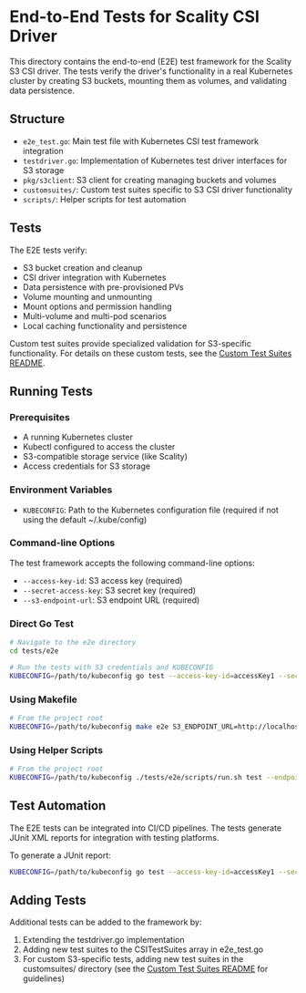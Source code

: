 # End-to-End Tests for Scality CSI Driver

This directory contains the end-to-end (E2E) test framework for the Scality S3 CSI driver. The tests verify the driver's functionality in a real Kubernetes cluster by creating S3 buckets, mounting them as volumes, and validating data persistence.

## Structure

- `e2e_test.go`: Main test file with Kubernetes CSI test framework integration
- `testdriver.go`: Implementation of Kubernetes test driver interfaces for S3 storage
- `pkg/s3client`: S3 client for creating managing buckets and volumes 
- `customsuites/`: Custom test suites specific to S3 CSI driver functionality
- `scripts/`: Helper scripts for test automation

## Tests

The E2E tests verify:
- S3 bucket creation and cleanup
- CSI driver integration with Kubernetes
- Data persistence with pre-provisioned PVs
- Volume mounting and unmounting
- Mount options and permission handling
- Multi-volume and multi-pod scenarios
- Local caching functionality and persistence

Custom test suites provide specialized validation for S3-specific functionality. For details on these custom tests, see the [Custom Test Suites README](customsuites/README.md).

## Running Tests

### Prerequisites

- A running Kubernetes cluster
- Kubectl configured to access the cluster
- S3-compatible storage service (like Scality)
- Access credentials for S3 storage

### Environment Variables

- `KUBECONFIG`: Path to the Kubernetes configuration file (required if not using the default ~/.kube/config)

### Command-line Options

The test framework accepts the following command-line options:

- `--access-key-id`: S3 access key (required)
- `--secret-access-key`: S3 secret key (required)
- `--s3-endpoint-url`: S3 endpoint URL (required)

### Direct Go Test

```bash
# Navigate to the e2e directory
cd tests/e2e

# Run the tests with S3 credentials and KUBECONFIG
KUBECONFIG=/path/to/kubeconfig go test --access-key-id=accessKey1 --secret-access-key=verySecretKey1 --s3-endpoint-url=http://localhost:8000 -v -ginkgo.v ./...
```

### Using Makefile

```bash
# From the project root
KUBECONFIG=/path/to/kubeconfig make e2e S3_ENDPOINT_URL=http://localhost:8000 ACCESS_KEY_ID=accessKey1 SECRET_ACCESS_KEY=verySecretKey1
```

### Using Helper Scripts

```bash
# From the project root
KUBECONFIG=/path/to/kubeconfig ./tests/e2e/scripts/run.sh test --endpoint-url http://localhost:8000 --access-key-id accessKey1 --secret-access-key verySecretKey1
```

## Test Automation

The E2E tests can be integrated into CI/CD pipelines. The tests generate JUnit XML reports for integration with testing platforms.

To generate a JUnit report:

```bash
KUBECONFIG=/path/to/kubeconfig go test --access-key-id=accessKey1 --secret-access-key=verySecretKey1 --s3-endpoint-url=http://localhost:8000 -v -ginkgo.v ./... -ginkgo.junit-report=report.xml
```

## Adding Tests

Additional tests can be added to the framework by:

1. Extending the testdriver.go implementation
2. Adding new test suites to the CSITestSuites array in e2e_test.go
3. For custom S3-specific tests, adding new test suites in the customsuites/ directory (see the [Custom Test Suites README](customsuites/README.md) for guidelines)
